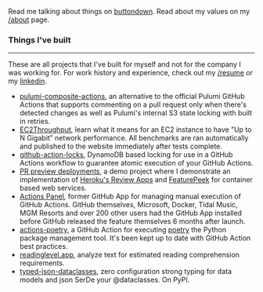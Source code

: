 Read me talking about things on
[buttondown](https://buttondown.email/abatilo/archive). Read about my values on
my [/about](/about) page.

### Things I've built

---

These are all projects that I've built for myself and not for the company I was
working for. For work history and experience, check out my [/resume](/resume)
or my [linkedin](https://www.linkedin.com/in/abatilo).

- [pulumi-composite-actions](https://github.com/abatilo/pulumi-composite-actions),
  an alternative to the official Pulumi GitHub Actions that supports commenting
  on a pull request only when there's detected changes as well as Pulumi's
  internal S3 state locking with built in retries.
- [EC2Throughput](https://ec2throughput.info), learn what it means for an EC2
  instance to have ”Up to N Gigabit” network performance. All benchmarks are
  ran automatically and published to the website immediately after tests
  complete.
- [github-action-locks](https://github.com/abatilo/github-action-locks),
  DynamoDB based locking for use in a GitHub Actions workflow to guarantee
  atomic execution of your GitHub Actions.
- [PR preview deployments](https://github.com/abatilo/streamlit-preview-environments-demo),
  a demo project where I demonstrate an implementation of [Heroku's Review
  Apps](https://devcenter.heroku.com/articles/github-integration-review-apps)
  and [FeaturePeek](https://featurepeek.com/) for container based web services.
- [Actions Panel](https://actionspanel.app), former GitHub App for managing
  manual execution of GitHub Actions. GitHub themselves, Microsoft, Docker,
  Tidal Music, MGM Resorts and over 200 other users had the GitHub App
  installed before GitHub released the feature themselves 6 months after
  launch.
- [actions-poetry](https://github.com/abatilo/actions-poetry), a GitHub Action
  for executing [poetry](https://github.com/python-poetry/poetry) the Python
  package management tool. It's been kept up to date with GitHub Action best
  practices.
- [readinglevel.app](https://readinglevel.app), analyze text for estimated
  reading comprehension requirements.
- [typed-json-dataclasses](https://github.com/abatilo/typed-json-dataclass),
  zero configuration strong typing for data models and json SerDe your
  @dataclasses. On PyPI.
